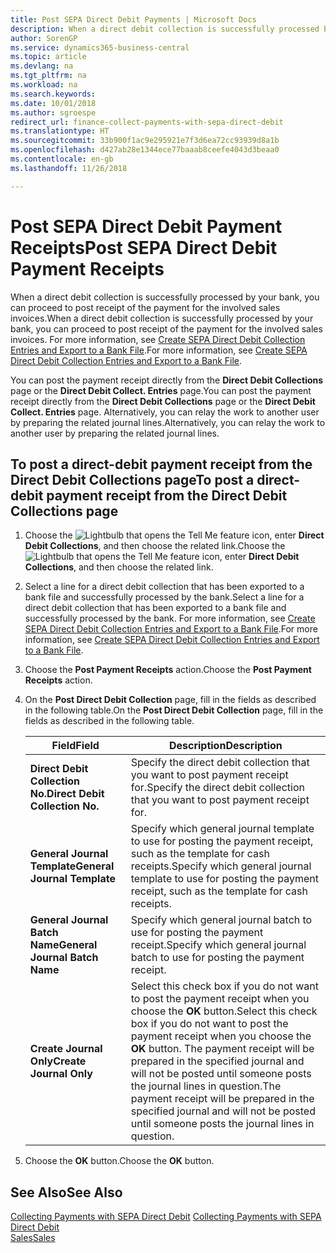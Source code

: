 ```yaml
---
title: Post SEPA Direct Debit Payments | Microsoft Docs
description: When a direct debit collection is successfully processed by your bank, you can proceed to post receipt of the payment for the involved sales invoices.
author: SorenGP
ms.service: dynamics365-business-central
ms.topic: article
ms.devlang: na
ms.tgt_pltfrm: na
ms.workload: na
ms.search.keywords: 
ms.date: 10/01/2018
ms.author: sgroespe
redirect_url: finance-collect-payments-with-sepa-direct-debit
ms.translationtype: HT
ms.sourcegitcommit: 33b900f1ac9e295921e7f3d6ea72cc93939d8a1b
ms.openlocfilehash: d427ab28e1344ece77baaab8ceefe4043d3beaa0
ms.contentlocale: en-gb
ms.lasthandoff: 11/26/2018

---
```

# <a name="post-sepa-direct-debit-payment-receipts"></a><span data-ttu-id="25e90-103">Post SEPA Direct Debit Payment Receipts</span><span class="sxs-lookup"><span data-stu-id="25e90-103">Post SEPA Direct Debit Payment Receipts</span></span>
<span data-ttu-id="25e90-104">When a direct debit collection is successfully processed by your bank, you can proceed to post receipt of the payment for the involved sales invoices.</span><span class="sxs-lookup"><span data-stu-id="25e90-104">When a direct debit collection is successfully processed by your bank, you can proceed to post receipt of the payment for the involved sales invoices.</span></span> <span data-ttu-id="25e90-105">For more information, see [Create SEPA Direct Debit Collection Entries and Export to a Bank File](finance-how-create-sepa-direct-debit-collection-entries-export-bank-file.md).</span><span class="sxs-lookup"><span data-stu-id="25e90-105">For more information, see [Create SEPA Direct Debit Collection Entries and Export to a Bank File](finance-how-create-sepa-direct-debit-collection-entries-export-bank-file.md).</span></span>  

<span data-ttu-id="25e90-106">You can post the payment receipt directly from the **Direct Debit Collections** page or the **Direct Debit Collect. Entries** page.</span><span class="sxs-lookup"><span data-stu-id="25e90-106">You can post the payment receipt directly from the **Direct Debit Collections** page or the **Direct Debit Collect. Entries** page.</span></span> <span data-ttu-id="25e90-107">Alternatively, you can relay the work to another user by preparing the related journal lines.</span><span class="sxs-lookup"><span data-stu-id="25e90-107">Alternatively, you can relay the work to another user by preparing the related journal lines.</span></span>  

## <a name="to-post-a-direct-debit-payment-receipt-from-the-direct-debit-collections-page"></a><span data-ttu-id="25e90-108">To post a direct-debit payment receipt from the Direct Debit Collections page</span><span class="sxs-lookup"><span data-stu-id="25e90-108">To post a direct-debit payment receipt from the Direct Debit Collections page</span></span>  
1. <span data-ttu-id="25e90-109">Choose the ![Lightbulb that opens the Tell Me feature](media/ui-search/search_small.png "Tell me what you want to do") icon, enter **Direct Debit Collections**, and then choose the related link.</span><span class="sxs-lookup"><span data-stu-id="25e90-109">Choose the ![Lightbulb that opens the Tell Me feature](media/ui-search/search_small.png "Tell me what you want to do") icon, enter **Direct Debit Collections**, and then choose the related link.</span></span>  
2. <span data-ttu-id="25e90-110">Select a line for a direct debit collection that has been exported to a bank file and successfully processed by the bank.</span><span class="sxs-lookup"><span data-stu-id="25e90-110">Select a line for a direct debit collection that has been exported to a bank file and successfully processed by the bank.</span></span> <span data-ttu-id="25e90-111">For more information, see [Create SEPA Direct Debit Collection Entries and Export to a Bank File](finance-how-create-sepa-direct-debit-collection-entries-export-bank-file.md).</span><span class="sxs-lookup"><span data-stu-id="25e90-111">For more information, see [Create SEPA Direct Debit Collection Entries and Export to a Bank File](finance-how-create-sepa-direct-debit-collection-entries-export-bank-file.md).</span></span>  
3. <span data-ttu-id="25e90-112">Choose the **Post Payment Receipts** action.</span><span class="sxs-lookup"><span data-stu-id="25e90-112">Choose the **Post Payment Receipts** action.</span></span>  
4. <span data-ttu-id="25e90-113">On the **Post Direct Debit Collection** page, fill in the fields as described in the following table.</span><span class="sxs-lookup"><span data-stu-id="25e90-113">On the **Post Direct Debit Collection** page, fill in the fields as described in the following table.</span></span>  

    |<span data-ttu-id="25e90-114">Field</span><span class="sxs-lookup"><span data-stu-id="25e90-114">Field</span></span>|<span data-ttu-id="25e90-115">Description</span><span class="sxs-lookup"><span data-stu-id="25e90-115">Description</span></span>|  
    |---------------------------------|---------------------------------------|  
    |<span data-ttu-id="25e90-116">**Direct Debit Collection No.**</span><span class="sxs-lookup"><span data-stu-id="25e90-116">**Direct Debit Collection No.**</span></span>|<span data-ttu-id="25e90-117">Specify the direct debit collection that you want to post payment receipt for.</span><span class="sxs-lookup"><span data-stu-id="25e90-117">Specify the direct debit collection that you want to post payment receipt for.</span></span>|  
    |<span data-ttu-id="25e90-118">**General Journal Template**</span><span class="sxs-lookup"><span data-stu-id="25e90-118">**General Journal Template**</span></span>|<span data-ttu-id="25e90-119">Specify which general journal template to use for posting the payment receipt, such as the template for cash receipts.</span><span class="sxs-lookup"><span data-stu-id="25e90-119">Specify which general journal template to use for posting the payment receipt, such as the template for cash receipts.</span></span>|  
    |<span data-ttu-id="25e90-120">**General Journal Batch Name**</span><span class="sxs-lookup"><span data-stu-id="25e90-120">**General Journal Batch Name**</span></span>|<span data-ttu-id="25e90-121">Specify which general journal batch to use for posting the payment receipt.</span><span class="sxs-lookup"><span data-stu-id="25e90-121">Specify which general journal batch to use for posting the payment receipt.</span></span>|  
    |<span data-ttu-id="25e90-122">**Create Journal Only**</span><span class="sxs-lookup"><span data-stu-id="25e90-122">**Create Journal Only**</span></span>|<span data-ttu-id="25e90-123">Select this check box if you do not want to post the payment receipt when you choose the **OK** button.</span><span class="sxs-lookup"><span data-stu-id="25e90-123">Select this check box if you do not want to post the payment receipt when you choose the **OK** button.</span></span> <span data-ttu-id="25e90-124">The payment receipt will be prepared in the specified journal and will not be posted until someone posts the journal lines in question.</span><span class="sxs-lookup"><span data-stu-id="25e90-124">The payment receipt will be prepared in the specified journal and will not be posted until someone posts the journal lines in question.</span></span>|  

5. <span data-ttu-id="25e90-125">Choose the **OK** button.</span><span class="sxs-lookup"><span data-stu-id="25e90-125">Choose the **OK** button.</span></span>  

## <a name="see-also"></a><span data-ttu-id="25e90-126">See Also</span><span class="sxs-lookup"><span data-stu-id="25e90-126">See Also</span></span>  
 <span data-ttu-id="25e90-127">[Collecting Payments with SEPA Direct Debit](finance-collect-payments-with-sepa-direct-debit.md) </span><span class="sxs-lookup"><span data-stu-id="25e90-127">[Collecting Payments with SEPA Direct Debit](finance-collect-payments-with-sepa-direct-debit.md) </span></span>  
 [<span data-ttu-id="25e90-128">Sales</span><span class="sxs-lookup"><span data-stu-id="25e90-128">Sales</span></span>](sales-manage-sales.md)

